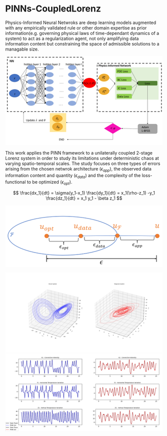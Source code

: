 # PINNs-CoupledLorenz
Physics-Informed Neural Netwroks are deep learning models augmented with any empirically validated rule or 
other domain expertise as prior information(e.g. governing physical laws of time-dependant dynamics of a system)
to act as a regularization agent, not only amplifying data information content but constraining the space of admissible
solutions to a managable size.

![PINNs](/Plots/PINNs.PNG)

This work applies the PINN framework to a unilaterally coupled 2-stage Lorenz system in order to study its limitations
under deterministic chaos at varying spatio-temporal scales. The study focuses on three types of errors arising from
the chosen netwrok architecture ($\epsilon_{app}$), the observed data information content and quantity ($\epsilon_{data}$)
and the complexity of the loss-functional to be optimized ($\epsilon_{opt}$).

$$ \frac{dx_1}{dt} = \sigma(y_1-x_1)
    \frac{dy_1}{dt} = x_1(\rho-z_1) -y_1
    \frac{dz_1}{dt} = x_1 y_1 - \beta z_1 $$

![PINNs](/Plots/error_analysis.PNG)

![Reference System - Driver(b) & Response(r)](/CoupledLorenz/General_Plots/Coupled_System_Sol.png)
![PINN(6x128) Solution Accuracy - Driver(b) & Response(r)](/CoupledLorenz/General_Plots/CLI_T256x128.png)